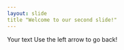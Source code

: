 ```yaml
---
layout: slide
title "Welcome to our second slide!"
---
```

Your text
Use the left arrow to go back!
